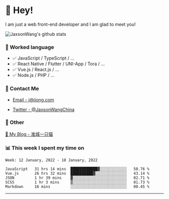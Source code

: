 # 👋 Hey!

I am just a web front-end developer and I am glad to meet you!

![JaxsonWang's github stats](https://github-readme-stats.vercel.app/api?username=JaxsonWang&&show_icons=true&&title_color=1abc9c&&icon_color=1abc9c)


### 📝 Worked language

- ✅ JavaScript / TypeScript / ...
- ✅ React Native / Flutter / UNI-App / Tora / ...
- ✅ Vue.js / React.js / ...
- ✅ Node.js / PHP / ...

### 📮 Contact Me

- [Email - i@iiong.com](mailto:i@iiong.com)

- [Twitter - @JaxsonWangChina](https://twitter.com/JaxsonWangChina)

### 🤪 Other

[📌 My Blog - 淮城一只猫](https://iiong.com)

### 📊 This week I spent my time on

<!--START_SECTION:waka-->
```text
Week: 12 January, 2022 - 18 January, 2022

JavaScript   31 hrs 14 mins  ████████████▓░░░░░░░░░░░░   50.76 % 
Vue.js       26 hrs 32 mins  ██████████▓░░░░░░░░░░░░░░   43.14 % 
JSON         1 hr 39 mins    ▓░░░░░░░░░░░░░░░░░░░░░░░░   02.71 % 
SCSS         1 hr 3 mins     ▒░░░░░░░░░░░░░░░░░░░░░░░░   01.73 % 
Markdown     16 mins         ░░░░░░░░░░░░░░░░░░░░░░░░░   00.45 % 
```
<!--END_SECTION:waka-->

---
